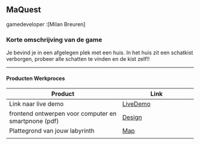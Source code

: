 ## MaQuest
gamedeveloper :[Milan Breuren]

### Korte omschrijving van de game
Je bevind je in een afgelegen plek met een huis.
In het huis zit een schatkist verborgen, probeer alle schatten te vinden en de kist zelf!!






---
#### Producten Werkproces
| Product  | Link |
| ------ |  ------ |
| Link naar live demo| [LiveDemo]
| frontend ontwerpen voor computer en smartpnone (pdf) | [Design]
| Plattegrond van jouw labyrinth            | [Map]
|<img width=500/>|<img width=300/>|


   [LiveDemo]: <http://sjo.hosts.ma-cloud.nl/2018_2019/PROJ-1.3-19-20-GD-textadventure/>
   [Design]: <docs/design.png>
   [Map]:<docs/map.png>

